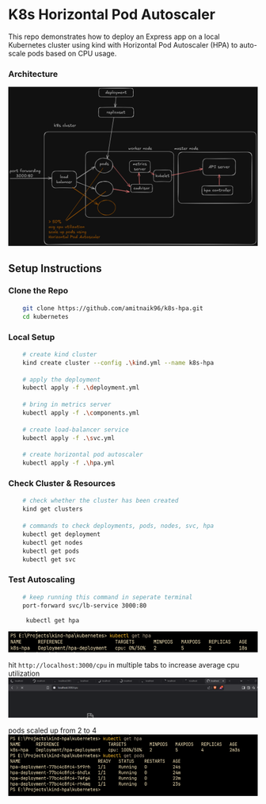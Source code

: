 # K8s Horizontal Pod Autoscaler  
This repo demonstrates how to deploy an Express app on a local Kubernetes cluster using kind with Horizontal Pod Autoscaler (HPA) to auto-scale pods based on CPU usage.

### **Architecture**
![Architecture](https://github.com/amitnaik96/k8s-hpa/blob/master/images-readme/build.png)   

## **Setup Instructions**
### **Clone the Repo**
```bash
    git clone https://github.com/amitnaik96/k8s-hpa.git
    cd kubernetes
```

### **Local Setup**
```bash
    # create kind cluster
    kind create cluster --config .\kind.yml --name k8s-hpa

    # apply the deployment
    kubectl apply -f .\deployment.yml

    # bring in metrics server
    kubectl apply -f .\components.yml

    # create load-balancer service
    kubectl apply -f .\svc.yml

    # create horizontal pod autoscaler
    kubectl apply -f .\hpa.yml
```

### **Check Cluster & Resources**
```bash
    # check whether the cluster has been created
    kind get clusters

    # commands to check deployments, pods, nodes, svc, hpa
    kubectl get deployment
    kubectl get nodes
    kubectl get pods
    kubectl get svc
```

### **Test Autoscaling**
```bash
    # keep running this command in seperate terminal
    port-forward svc/lb-service 3000:80
```
```bash
     kubectl get hpa
```
![hpa](https://github.com/amitnaik96/k8s-hpa/blob/master/images-readme/hpa.png) 

hit `http://localhost:3000/cpu` in multiple tabs to increase average cpu utilization
![tabs](https://github.com/amitnaik96/k8s-hpa/blob/master/images-readme/tabs.png) 

pods scaled up from 2 to 4
![scaledup](https://github.com/amitnaik96/k8s-hpa/blob/master/images-readme/scaledup.png) 